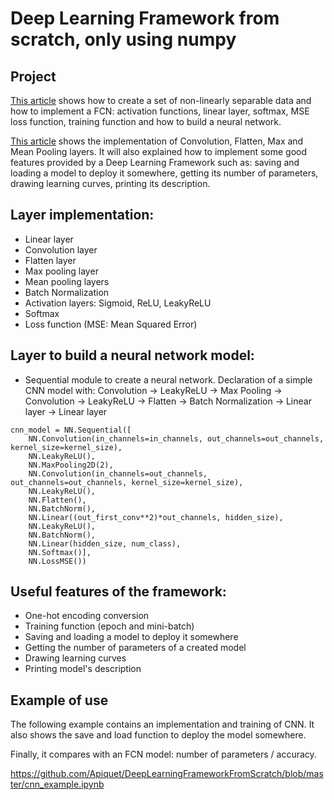 # Deep Learning Framework from scratch, only using numpy

## Project

[This article](https://apiquet.com/2020/05/02/neural-network-from-scratch-part-2/) shows how to create a set of non-linearly separable data and how to implement a FCN: activation functions, linear layer, softmax, MSE loss function, training function and how to build a neural network.

[This article](https://apiquet.com/2020/07/18/deep-learning-framework-from-scratch-part-3/) shows the implementation of Convolution, Flatten, Max and Mean Pooling layers. It will also explained how to implement some good features provided by a Deep Learning Framework such as: saving and loading a model to deploy it somewhere, getting its number of parameters, drawing learning curves, printing its description.

## Layer implementation:

* Linear layer
* Convolution layer
* Flatten layer
* Max pooling layer
* Mean pooling layers
* Batch Normalization
* Activation layers: Sigmoid, ReLU, LeakyReLU
* Softmax
* Loss function (MSE: Mean Squared Error)

## Layer to build a neural network model:

* Sequential module to create a neural network. Declaration of a simple CNN model with: Convolution -> LeakyReLU -> Max Pooling -> Convolution -> LeakyReLU -> Flatten -> Batch Normalization -> Linear layer -> Linear layer

```
cnn_model = NN.Sequential([
	NN.Convolution(in_channels=in_channels, out_channels=out_channels, kernel_size=kernel_size),
	NN.LeakyReLU(),
	NN.MaxPooling2D(2),
	NN.Convolution(in_channels=out_channels, out_channels=out_channels, kernel_size=kernel_size),
	NN.LeakyReLU(),
	NN.Flatten(),
	NN.BatchNorm(),
	NN.Linear((out_first_conv**2)*out_channels, hidden_size),
	NN.LeakyReLU(),
	NN.BatchNorm(),
	NN.Linear(hidden_size, num_class),
	NN.Softmax()],
	NN.LossMSE())
```

## Useful features of the framework:

* One-hot encoding conversion
* Training function (epoch and mini-batch)
* Saving and loading a model to deploy it somewhere
* Getting the number of parameters of a created model
* Drawing learning curves
* Printing model's description

## Example of use

The following example contains an implementation and training of CNN. It also shows the save and load function to deploy the model somewhere.

Finally, it compares with an FCN model: number of parameters / accuracy.

https://github.com/Apiquet/DeepLearningFrameworkFromScratch/blob/master/cnn_example.ipynb
